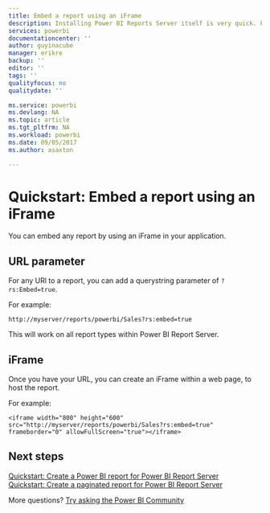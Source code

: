 ```yaml
---
title: Embed a report using an iFrame
description: Installing Power BI Reports Server itself is very quick. From downloading, to installing and configuring, you should be up and running within a few minutes.
services: powerbi
documentationcenter: ''
author: guyinacube
manager: erikre
backup: ''
editor: ''
tags: ''
qualityfocus: no
qualitydate: ''

ms.service: powerbi
ms.devlang: NA
ms.topic: article
ms.tgt_pltfrm: NA
ms.workload: powerbi
ms.date: 09/05/2017
ms.author: asaxton

---
```

# Quickstart: Embed a report using an iFrame
You can embed any report by using an iFrame in your application. 

## URL parameter
For any URl to a report, you can add a querystring parameter of `?rs:Embed=true`.

For example:

```
http://myserver/reports/powerbi/Sales?rs:embed=true
```

This will work on all report types within Power BI Report Server.

## iFrame
Once you have your URL, you can create an iFrame within a web page, to host the report.

For example:

```
<iframe width="800" height="600" src="http://myserver/reports/powerbi/Sales?rs:embed=true" frameborder="0" allowFullScreen="true"></iframe>
```

## Next steps
[Quickstart: Create a Power BI report for Power BI Report Server](reportserver-quickstart-powerbi-report.md)  
[Quickstart: Create a paginated report for Power BI Report Server](reportserver-quickstart-paginated-report.md)  

More questions? [Try asking the Power BI Community](https://community.powerbi.com/)

